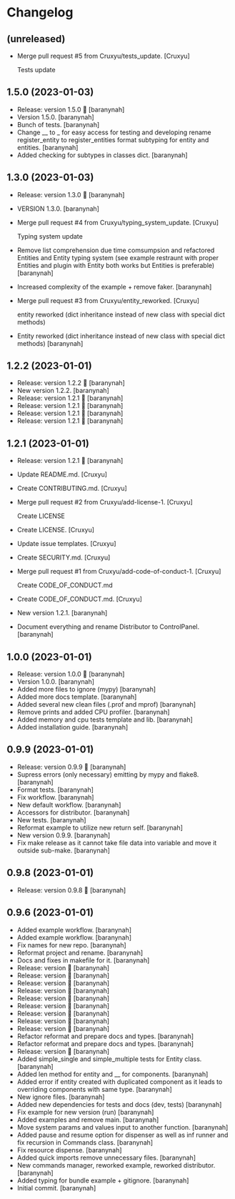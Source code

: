 Changelog
=========


(unreleased)
------------
- Merge pull request #5 from Cruxyu/tests_update. [Cruxyu]

  Tests update


1.5.0 (2023-01-03)
------------------
- Release: version 1.5.0 🚀 [baranynah]
- Version 1.5.0. [baranynah]
- Bunch of tests. [baranynah]
- Change __ to _ for easy access for testing and developing rename
  register_entity to register_entities format subtyping for entity and
  entities. [baranynah]
- Added checking for subtypes in classes dict. [baranynah]


1.3.0 (2023-01-03)
------------------
- Release: version 1.3.0 🚀 [baranynah]
- VERSION 1.3.0. [baranynah]
- Merge pull request #4 from Cruxyu/typing_system_update. [Cruxyu]

  Typing system update
- Remove list comprehension due time comsumpsion and refactored Entities
  and Entity typing system (see example restraunt with proper Entities
  and plugin with Entity both works but Entities is preferable)
  [baranynah]
- Increased complexity of the example + remove faker. [baranynah]
- Merge pull request #3 from Cruxyu/entity_reworked. [Cruxyu]

  entity reworked (dict inheritance instead of new class with special dict methods)
- Entity reworked (dict inheritance instead of new class with special
  dict methods) [baranynah]


1.2.2 (2023-01-01)
------------------
- Release: version 1.2.2 🚀 [baranynah]
- New version 1.2.2. [baranynah]
- Release: version 1.2.1 🚀 [baranynah]
- Release: version 1.2.1 🚀 [baranynah]
- Release: version 1.2.1 🚀 [baranynah]
- Release: version 1.2.1 🚀 [baranynah]


1.2.1 (2023-01-01)
------------------
- Release: version 1.2.1 🚀 [baranynah]
- Update README.md. [Cruxyu]
- Create CONTRIBUTING.md. [Cruxyu]
- Merge pull request #2 from Cruxyu/add-license-1. [Cruxyu]

  Create LICENSE
- Create LICENSE. [Cruxyu]
- Update issue templates. [Cruxyu]
- Create SECURITY.md. [Cruxyu]
- Merge pull request #1 from Cruxyu/add-code-of-conduct-1. [Cruxyu]

  Create CODE_OF_CONDUCT.md
- Create CODE_OF_CONDUCT.md. [Cruxyu]
- New version 1.2.1. [baranynah]
- Document everything and rename Distributor to ControlPanel.
  [baranynah]


1.0.0 (2023-01-01)
------------------
- Release: version 1.0.0 🚀 [baranynah]
- Version 1.0.0. [baranynah]
- Added more files to ignore (mypy) [baranynah]
- Added more docs template. [baranynah]
- Added several new clean files (.prof and mprof) [baranynah]
- Remove prints and added CPU profiler. [baranynah]
- Added memory and cpu tests template and lib. [baranynah]
- Added installation guide. [baranynah]


0.9.9 (2023-01-01)
------------------
- Release: version 0.9.9 🚀 [baranynah]
- Supress errors (only necessary) emitting by mypy and flake8.
  [baranynah]
- Format tests. [baranynah]
- Fix workflow. [baranynah]
- New default workflow. [baranynah]
- Accessors for distributor. [baranynah]
- New tests. [baranynah]
- Reformat example to utilize new return self. [baranynah]
- New version 0.9.9. [baranynah]
- Fix make release as it cannot take file data into variable and move it
  outside sub-make. [baranynah]


0.9.8 (2023-01-01)
------------------
- Release: version 0.9.8 🚀 [baranynah]


0.9.6 (2023-01-01)
------------------
- Added example workflow. [baranynah]
- Added example workflow. [baranynah]
- Fix names for new repo. [baranynah]
- Reformat project and rename. [baranynah]
- Docs and fixes in makefile for it. [baranynah]
- Release: version  🚀 [baranynah]
- Release: version  🚀 [baranynah]
- Release: version  🚀 [baranynah]
- Release: version  🚀 [baranynah]
- Release: version  🚀 [baranynah]
- Release: version  🚀 [baranynah]
- Release: version  🚀 [baranynah]
- Release: version  🚀 [baranynah]
- Release: version  🚀 [baranynah]
- Refactor reformat and prepare docs and types. [baranynah]
- Refactor reformat and prepare docs and types. [baranynah]
- Release: version  🚀 [baranynah]
- Added simple_single and simple_multiple tests for Entity class.
  [baranynah]
- Added len method for entity and __ for components. [baranynah]
- Added error if entity created with duplicated component as it leads to
  overriding components with same type. [baranynah]
- New ignore files. [baranynah]
- Added new dependencies for tests and docs (dev, tests) [baranynah]
- Fix example for new version (run) [baranynah]
- Added examples and remove main. [baranynah]
- Move system params and values input to another function. [baranynah]
- Added pause and resume option for dispenser as well as inf runner and
  fix recursion in Commands class. [baranynah]
- Fix resource dispense. [baranynah]
- Added quick imports remove unnecessary files. [baranynah]
- New commands manager, reworked example, reworked distributor.
  [baranynah]
- Added typing for bundle example + gitignore. [baranynah]
- Initial commit. [baranynah]


